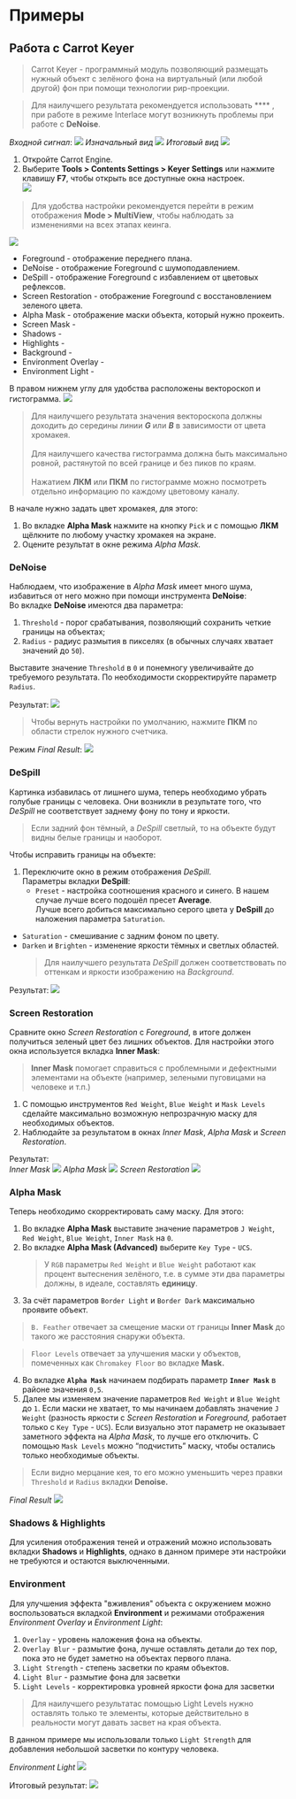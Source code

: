 ﻿# Примеры
## Работа с Carrot Keyer

> Carrot Keyer - программный модуль позволяющий размещать нужный объект с зелёного фона на виртуальный (или любой другой) фон при помощи технологии рир-проекции.

> Для наилучшего результата рекомендуется использовать **** , при работе в режиме Interlace могут возникнуть проблемы при работе с **DeNoise**.

*Входной сигнал*:
![](_images\example_keyer\original.png)
*Изначальный вид*
![](_images\example_keyer\default.png)
*Итоговый вид*
![](_images\example_keyer\stage_11.png)

1. Откройте Carrot Engine.
2. Выберите **Tools > Contents Settings > Keyer Settings** или нажмите клавишу **F7**, чтобы открыть все доступные окна настроек.
<br>![](_images\example_keyer\screen_01.png)

> Для удобства настройки рекомендуется перейти в режим отображения **Mode > MultiView**, чтобы наблюдать за изменениями на всех этапах кеинга.

![](_images\example_keyer\stage_01.png)
- Foreground - отображение переднего плана.
- DeNoise - отображение Foreground с шумоподавлением.
- DeSpill - отображение Foreground с избавлением от цветовых рефлексов.
- Screen Restoration - отображение Foreground с восстановлением зеленого цвета.
- Alpha Mask - отображение маски объекта, который нужно прокеить.
- Screen Mask - 
- Shadows -
- Highlights -
- Background -
- Environment Overlay -
- Environment Light -

В правом нижнем углу для удобства расположены вектороскоп и гистограмма.
![](_images\example_keyer\stage_02.png)
> Для наилучшего результата значения вектороскопа должны доходить до середины линии ***G*** или ***B*** в зависимости от цвета хромакея.<br>
<br>Для наилучшего качества гистограмма должна быть максимально ровной, растянутой по всей границе и без пиков по краям.<br>
<br>Нажатием **ЛКМ** или **ПКМ** по гистограмме можно посмотреть отдельно информацию по каждому цветовому каналу.

В начале нужно задать цвет хромакея, для этого:
1. Во вкладке **Alpha Mask** нажмите на кнопку `Pick` и с помощью **ЛКМ** щёлкните по любому участку хромакея на экране.
2. Оцените результат в окне режима *Alpha Mask.*

### **DeNoise**
Наблюдаем, что изображение в *Alpha Mask* имеет много шума, избавиться от него можно при помощи инструмента **DeNoise**:<br>
Во вкладке **DeNoise** имеются два параметра:
1. `Threshold` - порог срабатывания, позволяющий сохранить четкие границы на объектах;
2. `Radius` - радиус размытия в пикселях (в обычных случаях хватает значений до `50`).

Выставите значение `Threshold` в `0` и понемногу увеличивайте до требуемого результата. По необходимости скорректируйте параметр `Radius`.

Результат:
![](_images\example_keyer\stage_03.png)

> Чтобы вернуть настройки по умолчанию, нажмите **ПКМ** по области стрелок нужного счетчика.

Режим *Final Result*:
![](_images\example_keyer\stage_04.png)

### **DeSpill**
Картинка избавилась от лишнего шума, теперь необходимо убрать голубые границы с человека. Они возникли в результате того, что *DeSpill* не соответствует заднему фону по тону и яркости.

> Если задний фон тёмный, а *DeSpill* светлый, то на объекте будут видны белые границы и наоборот.

Чтобы исправить границы на объекте:

1. Переключите окно в режим отображения *DeSpill*.
    <br>Параметры вкладки **DeSpill**:
    - `Preset` - настройка соотношения красного и синего. В нашем случае лучше всего подошёл пресет **Average**.
    <br>Лучше всего добиться максимально серого цвета у **DeSpill** до наложения параметра `Saturation`.
- `Saturation` - смешивание с задним фоном по цвету.
- `Darken` и `Brighten` - изменение яркости тёмных и светлых областей.
    > Для наилучшего результата *DeSpill* должен соответствовать по оттенкам и яркости изображению на *Background*.

Результат:
![](_images\example_keyer\stage_05.png)

### **Screen Restoration**
Сравните окно *Screen Restoration* с *Foreground*, в итоге должен получиться зеленый цвет без лишних объектов. Для настройки этого окна используется вкладка **Inner Mask**:
> **Inner Mask** помогает справиться с проблемными и дефектными элементами на объекте (например, зелеными пуговицами на человеке и т.п.)

1. С помощью инструментов `Red Weight`, `Blue Weight` и `Mask Levels` сделайте максимально возможную непрозрачную маску для необходимых объектов.
2. Наблюдайте за результатом в окнах *Inner Mask*, *Alpha Mask* и *Screen Restoration*.

Результат:<br>
*Inner Mask*
![](_images\example_keyer\stage_06.png)
*Alpha Mask*
![](_images\example_keyer\stage_07.png)
*Screen Restoration*
![](_images\example_keyer\stage_08.png)

### **Alpha Mask**
Теперь необходимо скорректировать саму маску. Для этого:
1. Во вкладке **Alpha Mask** выставите значение параметров `J Weight`, `Red Weight`, `Blue Weight`, `Inner Mask` на `0`.
2. Во вкладке **Alpha Mask (Advanced)** выберите `Key Type` - `UCS`.
    > У `RGB` параметры `Red Weight` и `Blue Weight` работают как процент вытеснения зелёного, т.е. в сумме эти два параметры должны, в идеале, составлять **единицу**.
3. За счёт параметров `Border Light` и `Border Dark` максимально проявите объект.

> `B. Feather` отвечает за смещение маски от границы **Inner Mask** до такого же расстояния снаружи объекта.

> `Floor Levels` отвечает за улучшения маски у объектов, помеченных как `Chromakey Floor` во вкладке **Mask.**
4. Во вкладке **`Alpha Mask`** начинаем подбирать параметр **`Inner Mask`** в районе значения `0,5`.
5. Далее мы изменяем значение параметров `Red Weight` и `Blue Weight` до `1`. Если маски не хватает, то мы начинаем добавлять значение `J Weight` (разность яркости с *Screen Restoration* и *Foreground,* работает только с `Key Type` *-* `UCS`). Если визуально этот параметр не оказывает заметного эффекта на *Alpha Mask*, то лучше его отключить. С помощью `Mask Levels` можно “подчистить” маску, чтобы остались только необходимые объекты.
    
> Если видно мерцание кея, то его можно уменьшить через правки `Threshold` и `Radius` вкладки **Denoise.**

*Final Result*
![](_images\example_keyer\stage_09.png)

### **Shadows** & **Highlights**
Для усиления отображения теней и отражений можно использовать вкладки **Shadows** и **Highlights**, однако в данном примере эти настройки не требуются и остаются выключенными.

### **Environment**
Для улучшения эффекта "вживления" объекта с окружением можно воспользоваться вкладкой  **Environment** и режимами отображения *Environment Overlay* и *Environment Light*:
1. `Overlay` - уровень наложения фона на объекты.
2. `Overlay Blur` - размытие фона, лучше оставлять детали до тех пор, пока это не будет заметно на объектах первого плана.
3. `Light Strength` - степень засветки по краям объектов.
4. `Light Blur` - размытие фона для засветки
5. `Light Levels` - корректировка уровней яркости фона для засветки

> Для наилучшего результатас помощью Light Levels нужно оставлять только те элементы, которые действительно в реальности могут давать засвет на края объекта.

В данном примере мы использовали только `Light Strength` для добавления небольшой засветки по контуру человека.

*Environment Light*
![](_images\example_keyer\stage_10.png)

Итоговый результат:
![](_images\example_keyer\stage_11.png)